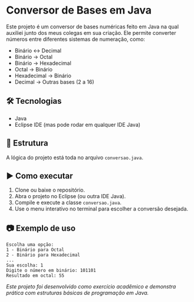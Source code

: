 
# Conversor de Bases em Java

Este projeto é um conversor de bases numéricas feito em Java na qual auxiliei junto dos meus colegas em sua criação. Ele permite converter números entre diferentes sistemas de numeração, como:

- Binário ↔ Decimal
- Binário → Octal
- Binário → Hexadecimal
- Octal → Binário
- Hexadecimal → Binário
- Decimal → Outras bases (2 a 16)

## 🛠 Tecnologias

- Java
- Eclipse IDE (mas pode rodar em qualquer IDE Java)

## 📂 Estrutura

A lógica do projeto está toda no arquivo `conversao.java`.

## ▶️ Como executar

1. Clone ou baixe o repositório.
2. Abra o projeto no Eclipse (ou outra IDE Java).
3. Compile e execute a classe `conversao.java`.
4. Use o menu interativo no terminal para escolher a conversão desejada.

## 📷 Exemplo de uso

```
Escolha uma opção:
1 - Binário para Octal
2 - Binário para Hexadecimal
...
Sua escolha: 1
Digite o número em binário: 101101
Resultado em octal: 55
```

*Este projeto foi desenvolvido como exercício acadêmico e demonstra prática com estruturas básicas de programação em Java.*
